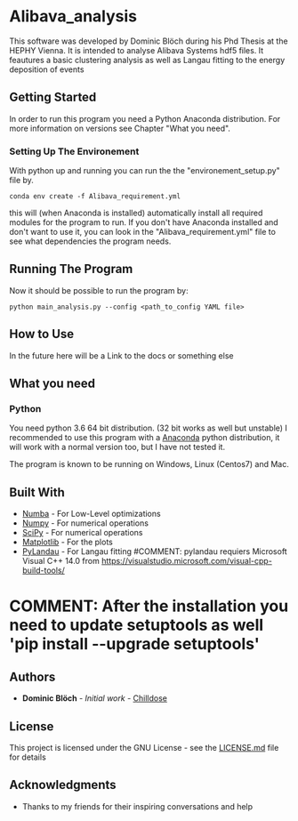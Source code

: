 # Alibava_analysis

This software was developed by Dominic Blöch during his Phd Thesis at the HEPHY Vienna.
It is intended to analyse Alibava Systems hdf5 files. It feautures a basic clustering analysis as well as Langau fitting to the energy deposition of events

## Getting Started

In order to run this program you need a Python Anaconda distribution. For more information on versions see Chapter "What you need".

### Setting Up The Environement

With python up and running you can run the the "environement_setup.py" file by.

```
conda env create -f Alibava_requirement.yml
```

this will (when Anaconda is installed) automatically install all required modules for the program to run. If you don't have Anaconda installed and don't want to use it, you can look in the "Alibava_requirement.yml" file to see what dependencies the program needs.

## Running The Program

Now it should be possible to run the program by:

```
python main_analysis.py --config <path_to_config YAML file>
```


## How to Use

In the future here will be a Link to the docs or something else

## What you need

### Python

You need python 3.6 64 bit distribution. (32 bit works as well but unstable)
I recommended to use this program with a [Anaconda](https://www.anaconda.com/download/) python distribution, it will work with a normal version too, but I have not tested it.

The program is known to be running on Windows, Linux (Centos7) and Mac.


## Built With

* [Numba](http://numba.pydata.org/) - For Low-Level optimizations
* [Numpy](http://www.numpy.org/) - For numerical operations
* [SciPy](https://www.scipy.org/) - For numerical operations
* [Matplotlib](https://matplotlib.org/) - For the plots
* [PyLandau](https://github.com/SiLab-Bonn/pylandau) - For Langau fitting
#COMMENT: pylandau requiers Microsoft Visual C++ 14.0 from https://visualstudio.microsoft.com/visual-cpp-build-tools/
# COMMENT: After the installation you need to update setuptools as well 'pip install --upgrade setuptools'


## Authors

* **Dominic Blöch** - *Initial work* - [Chilldose](https://github.com/Chilldose)

## License

This project is licensed under the GNU License - see the [LICENSE.md](LICENSE) file for details

## Acknowledgments

* Thanks to my friends for their inspiring conversations and help
